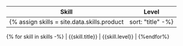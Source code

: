 
| Skill | Level |
| ---- | ---- |
{% assign skills = site.data.skills.product | sort: "title" -%}
{% for skill in skills -%}
| {{skill.title}} | {{skill.level}} |
{%endfor%}

